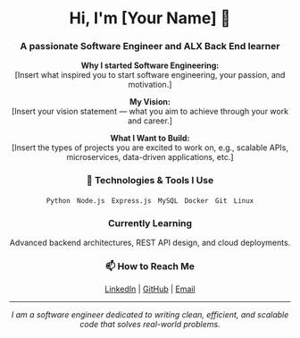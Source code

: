 <!--
  GitHub Profile README Template
  Customize the [insert] parts with your info
-->

<div align="center">

  <h1>Hi, I'm [Your Name] 👋</h1>
  <h3>A passionate Software Engineer and ALX Back End learner</h3>

  <p>
    <strong>Why I started Software Engineering:</strong><br/>
    [Insert what inspired you to start software engineering, your passion, and motivation.]
  </p>

  <p>
    <strong>My Vision:</strong><br/>
    [Insert your vision statement — what you aim to achieve through your work and career.]
  </p>

  <p>
    <strong>What I Want to Build:</strong><br/>
    [Insert the types of projects you are excited to work on, e.g., scalable APIs, microservices, data-driven applications, etc.]
  </p>

  <h3>🔧 Technologies & Tools I Use</h3>
  <p>
    <!-- Add your main tech stack here -->
    <code>Python</code> &nbsp; <code>Node.js</code> &nbsp; <code>Express.js</code> &nbsp; <code>MySQL</code> &nbsp; <code>Docker</code> &nbsp; <code>Git</code> &nbsp; <code>Linux</code>
  </p>

  <h3> Currently Learning</h3>
  <p>
    <!-- Mention what you are learning currently -->
    Advanced backend architectures, REST API design, and cloud deployments.
  </p>

  <h3>📫 How to Reach Me</h3>
  <p>
    <a href="https://linkedin.com/in/[your-linkedin]" target="_blank">LinkedIn</a> | 
    <a href="https://github.com/[your-github]" target="_blank">GitHub</a> | 
    <a href="mailto:your.email@example.com">Email</a>
  </p>

  <hr/>

  <p align="center">
    <em>I am a software engineer dedicated to writing clean, efficient, and scalable code that solves real-world problems.</em>
  </p>

</div>

